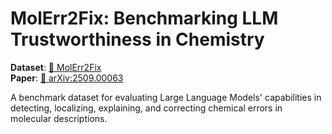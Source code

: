 # MolErr2Fix: Benchmarking LLM Trustworthiness in Chemistry

**Dataset**: [🤗 MolErr2Fix](https://huggingface.co/datasets/YoungerWu/MolErr2Fix)  
**Paper**: [📄 arXiv:2509.00063](https://huggingface.co/papers/2509.00063)

A benchmark dataset for evaluating Large Language Models' capabilities in detecting, localizing, explaining, and correcting chemical errors in molecular descriptions.
